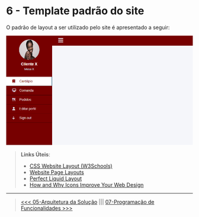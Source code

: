 # 6 - Template padrão do site
O padrão de layout a ser utilizado pelo site é apresentado a seguir:

![image](https://github.com/ICEI-PUC-Minas-PMV-ADS/pmv-ads-2022-2-e1-proj-web-t9-bares-restaurantes/blob/44407b570b39ee87b80362f5fea92b70eee372b1/docs/img/Template_site.PNG)



> **Links Úteis**:
>
> - [CSS Website Layout (W3Schools)](https://www.w3schools.com/css/css_website_layout.asp)
> - [Website Page Layouts](http://www.cellbiol.com/bioinformatics_web_development/chapter-3-your-first-web-page-learning-html-and-css/website-page-layouts/)
> - [Perfect Liquid Layout](https://matthewjamestaylor.com/perfect-liquid-layouts)
> - [How and Why Icons Improve Your Web Design](https://usabilla.com/blog/how-and-why-icons-improve-you-web-design/)

***
> [<<< 05-Arquitetura da Solução](./05-Arquitetura%20da%20Solu%C3%A7%C3%A3o.md) ||| [07-Programação de Funcionalidades >>> ](./07-Programa%C3%A7%C3%A3o%20de%20Funcionalidades.md)
